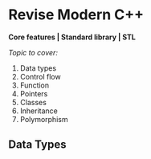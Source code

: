 # Revise Modern C++

**Core features | Standard library | STL**

_Topic to cover:_

1. Data types
2. Control flow
3. Function
4. Pointers
5. Classes
6. Inheritance
7. Polymorphism

## Data Types